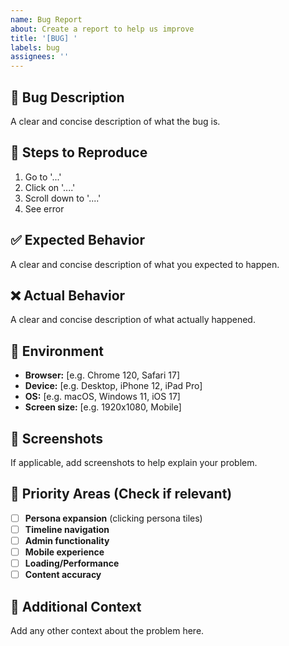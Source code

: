 ```yaml
---
name: Bug Report
about: Create a report to help us improve
title: '[BUG] '
labels: bug
assignees: ''
---
```


## 🐛 Bug Description
A clear and concise description of what the bug is.

## 🔄 Steps to Reproduce
1. Go to '...'
2. Click on '....'
3. Scroll down to '....'
4. See error

## ✅ Expected Behavior
A clear and concise description of what you expected to happen.

## ❌ Actual Behavior
A clear and concise description of what actually happened.

## 📱 Environment
- **Browser:** [e.g. Chrome 120, Safari 17]
- **Device:** [e.g. Desktop, iPhone 12, iPad Pro]
- **OS:** [e.g. macOS, Windows 11, iOS 17]
- **Screen size:** [e.g. 1920x1080, Mobile]

## 📸 Screenshots
If applicable, add screenshots to help explain your problem.

## 🎯 Priority Areas (Check if relevant)
- [ ] **Persona expansion** (clicking persona tiles)
- [ ] **Timeline navigation**
- [ ] **Admin functionality**
- [ ] **Mobile experience**
- [ ] **Loading/Performance**
- [ ] **Content accuracy**

## 📝 Additional Context
Add any other context about the problem here.